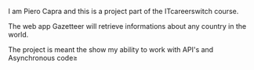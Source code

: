 I am Piero Capra and this is a project part of the ITcareerswitch course.

The web app Gazetteer will retrieve informations about any country in the world.

The project is meant the show my ability to work with API's and Asynchronous code≥
